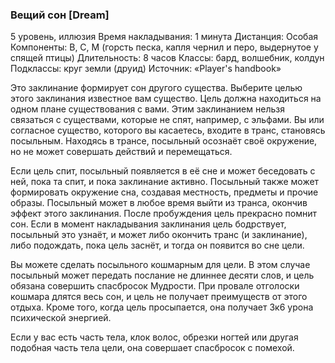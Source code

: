 ### Вещий сон [Dream]

5 уровень, иллюзия
Время накладывания: 1 минута
Дистанция: Особая
Компоненты: В, С, М (горсть песка, капля чернил и перо, выдернутое у спящей птицы)
Длительность: 8 часов
Классы: бард, волшебник, колдун
Подклассы: круг земли (друид)
Источник: «Player's handbook»

Это заклинание формирует сон другого существа. Выберите целью этого заклинания известное вам существо. Цель должна находиться на одном плане существования с вами. Этим заклинанием нельзя связаться с существами, которые не спят, например, с эльфами. Вы или согласное существо, которого вы касаетесь, входите в транс, становясь посыльным. Находясь в трансе, посыльный осознаёт своё окружение, но не может совершать действий и перемещаться.

Если цель спит, посыльный появляется в её сне и может беседовать с ней, пока та спит, и пока заклинание активно. Посыльный также может формировать окружение сна, создавая местность, предметы и прочие образы. Посыльный может в любое время выйти из транса, окончив эффект этого заклинания. После пробуждения цель прекрасно помнит сон. Если в момент накладывания заклинания цель бодрствует, посыльный это узнаёт, и может либо окончить транс (и заклинание), либо подождать, пока цель заснёт, и тогда он появится во сне цели.

Вы можете сделать посыльного кошмарным для цели. В этом случае посыльный может передать послание не длиннее десяти слов, и цель обязана совершить спасбросок Мудрости. При провале отголоски кошмара длятся весь сон, и цель не получает преимуществ от этого отдыха. Кроме того, когда цель просыпается, она получает 3к6 урона психической энергией.

Если у вас есть часть тела, клок волос, обрезки ногтей или другая подобная часть тела цели, она совершает спасбросок с помехой.